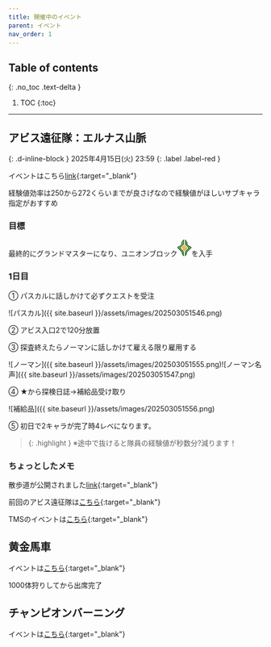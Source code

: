 ```yaml
---
title: 開催中のイベント
parent: イベント
nav_order: 1
---
```



## Table of contents
{: .no_toc .text-delta }

1. TOC
{:toc}

---

## アビス遠征隊：エルナス山脈
{: .d-inline-block }
2025年4月15日(火) 23:59
{: .label .label-red }

イベントはこちら[link](https://maplestory.nexon.co.jp/notice/view/?alias=bb532cabd45346fd969338beb694ea08){:target="_blank"}

経験値効率は250から272くらいまでが良さげなので経験値がほしいサブキャラ指定がおすすめ

### 目標

最終的にグランドマスターになり、ユニオンブロック![ユニオンブロック](/assets/images/202503051552.png)を入手


### 1日目

① パスカルに話しかけて必ずクエストを受注

![パスカル]({{ site.baseurl }}/assets/images/202503051546.png)

② アビス入口2で120分放置


③ 探査終えたらノーマンに話しかけて雇える限り雇用する

![ノーマン]({{ site.baseurl }}/assets/images/202503051555.png)![ノーマン名声]({{ site.baseurl }}/assets/images/202503051547.png)

④ ★から探検日誌→補給品受け取り

![補給品]({{ site.baseurl }}/assets/images/202503051556.png)

⑤ 初日で2キャラが完了時4レベになります。

> {: .highlight }
  ※途中で抜けると隊員の経験値が秒数分?減ります！


### ちょっとしたメモ

散歩道が公開されました[link](https://maplestory.nexon.co.jp/notice/view/?alias=ccc17985de9f4cbbaefe0fac291904d7){:target="_blank"}

前回のアビス遠征隊は[こちら](https://maplestory.nexon.co.jp/notice/view/?alias=1c9d73507351423ea1e90308e16260a0){:target="_blank"}

TMSのイベントは[こちら](https://maplestory-event.beanfun.com/eventad/eventad?eventadid=10268){:target="_blank"}


## 黄金馬車
イベントは[こちら](https://maplestory.nexon.co.jp/notice/view/?alias=2e21e4b2f7074036a46f9de279dcf4c5){:target="_blank"}

1000体狩りしてから出席完了


## チャンピオンバーニング
イベントは[こちら](https://maplestory.nexon.co.jp/notice/view/?alias=08723d8606374c71b05f0d4128b86a1a){:target="_blank"}
